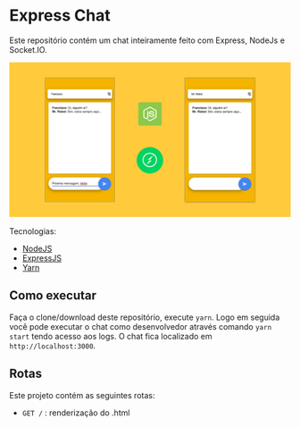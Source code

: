 # Express Chat

Este repositório contém um chat inteiramente feito com Express, NodeJs e Socket.IO.

![Screenshot 1](.github/assets/express-chat.png)

Tecnologias:

- [NodeJS](https://nodejs.org/en/)
- [ExpressJS](https://expressjs.com/)
- [Yarn](https://yarnpkg.com/)

## Como executar

Faça o clone/download deste repositório, execute `yarn`. Logo em seguida você pode executar o chat como desenvolvedor através comando `yarn start` tendo acesso aos logs. O chat fica localizado em `http://localhost:3000`.

## Rotas

Este projeto contém as seguintes rotas:

- `GET /` : renderização do .html
